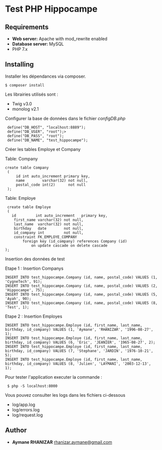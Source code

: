 # Test PHP Hippocampe


## Requirements

- **Web server:** Apache with mod_rewrite enabled
- **Database server:** MySQL
- PHP 7.x

## Installing

Installer les dépendances via composer.

```
$ composer install
```

Les librairies utilisés sont :
* Twig v3.0
* monolog v2.1


Configurer la base de données dans le fichier *configDB.php* 
```
 define("DB_HOST", "localhost:8889");
 define("DB_USER", "root");>
 define("DB_PASS", "root");
 define("DB_NAME", "test_hippocampe");
```
Créer les tables Employe et Company

Table: Company
```
create table Company
 (
     id int auto_increment primary key,
     name        varchar(32) not null,
     postal_code int(2)      not null
 );
```
Table: Employe
```
 create table Employe
 (
   id         int auto_increment   primary key,
    first_name varchar(32) not null,
    last_name  varchar(32) not null,
    birthday   date        not null,
    id_company int         not null,
    constraint FK_EMPLOYE_COMPANY
        foreign key (id_company) references Company (id)
            on update cascade on delete cascade
);
```

 Insertion des données de test

 Etape 1 : Insertion Companys
```
INSERT INTO test_hippocampe.Company (id, name, postal_code) VALUES (1, 'CygneTech', 91);
INSERT INTO test_hippocampe.Company (id, name, postal_code) VALUES (2, 'Hippocampe', 75);
INSERT INTO test_hippocampe.Company (id, name, postal_code) VALUES (5, 'Ayah', 90);
INSERT INTO test_hippocampe.Company (id, name, postal_code) VALUES (8, 'Test', 1);
```
 Etape 2 : Insertion Employes
 
```
INSERT INTO test_hippocampe.Employe (id, first_name, last_name, birthday, id_company) VALUES (1, 'Aymane', 'RHANIZAR', '1996-08-27', 1);
INSERT INTO test_hippocampe.Employe (id, first_name, last_name, birthday, id_company) VALUES (6, 'Eric', 'JEANIER', '1965-08-27', 2);
INSERT INTO test_hippocampe.Employe (id, first_name, last_name, birthday, id_company) VALUES (7, 'Stephane', 'JARDIN', '1976-10-21', 5);
INSERT INTO test_hippocampe.Employe (id, first_name, last_name, birthday, id_company) VALUES (8, 'Julien', 'LAYMANI', '2003-12-13', 1);

```
Pour tester l'application executer la commande :

```
 $ php -S localhost:8000
```

Vous pouvez consulter les logs dans les fichiers ci-dessous 

* log/app.log
* log/errors.log
* log/request.log




## Author

* **Aymane RHANIZAR** <rhanizar.aymane@gmail.com>

